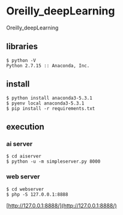 # Oreilly_deepLearning
Oreilly_deepLearning

## libraries
```
$ python -V
Python 2.7.15 :: Anaconda, Inc.
```


## install
```
$ python install anaconda3-5.3.1
$ pyenv local anaconda3-5.3.1
$ pip install -r requirements.txt
```


## execution
### ai server
```
$ cd aiserver
$ python -u -m simpleserver.py 8000
```

### web server
```
$ cd webserver
$ php -S 127.0.0.1:8888
```

[http://127.0.0.1:8888/](http://127.0.0.1:8888/)
